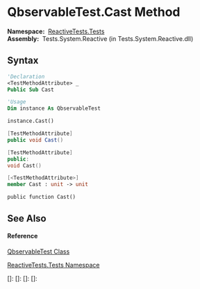 # QbservableTest.Cast Method

**Namespace:**  [ReactiveTests.Tests](ReactiveTests.Tests\ReactiveTests.Tests.md)  
**Assembly:**  Tests.System.Reactive (in Tests.System.Reactive.dll)

## Syntax

```vb
'Declaration
<TestMethodAttribute> _
Public Sub Cast
```

```vb
'Usage
Dim instance As QbservableTest

instance.Cast()
```

```csharp
[TestMethodAttribute]
public void Cast()
```

```c++
[TestMethodAttribute]
public:
void Cast()
```

```fsharp
[<TestMethodAttribute>]
member Cast : unit -> unit 
```

```jscript
public function Cast()
```

## See Also

#### Reference

[QbservableTest Class](QbservableTest\QbservableTest.md)

[ReactiveTests.Tests Namespace](ReactiveTests.Tests\ReactiveTests.Tests.md)

[]: 
[]: 
[]: 
[]: 